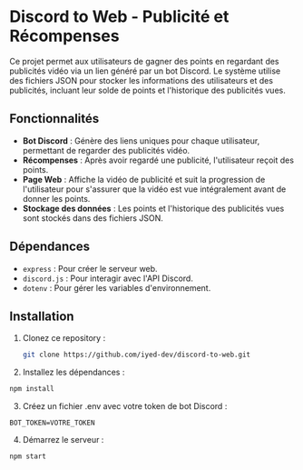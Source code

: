 # Discord to Web - Publicité et Récompenses

Ce projet permet aux utilisateurs de gagner des points en regardant des publicités vidéo via un lien généré par un bot Discord. Le système utilise des fichiers JSON pour stocker les informations des utilisateurs et des publicités, incluant leur solde de points et l'historique des publicités vues. 

## Fonctionnalités

- **Bot Discord** : Génère des liens uniques pour chaque utilisateur, permettant de regarder des publicités vidéo.
- **Récompenses** : Après avoir regardé une publicité, l'utilisateur reçoit des points.
- **Page Web** : Affiche la vidéo de publicité et suit la progression de l'utilisateur pour s'assurer que la vidéo est vue intégralement avant de donner les points.
- **Stockage des données** : Les points et l'historique des publicités vues sont stockés dans des fichiers JSON.

## Dépendances

- `express` : Pour créer le serveur web.
- `discord.js` : Pour interagir avec l'API Discord.
- `dotenv` : Pour gérer les variables d'environnement.

## Installation

1. Clonez ce repository :
   ```bash
   git clone https://github.com/iyed-dev/discord-to-web.git
   ```
2. Installez les dépendances :
```bash
npm install
```

3. Créez un fichier .env avec votre token de bot Discord :
```
BOT_TOKEN=VOTRE_TOKEN
```

4. Démarrez le serveur :
```
npm start   
```
